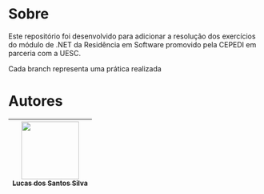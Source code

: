 # Sobre

<p>Este repositório foi desenvolvido para adicionar a resolução dos exercícios do módulo de .NET da Residência em Software promovido pela CEPEDI em parceria com a UESC.</p>
<p>Cada branch representa uma prática realizada</p>



# Autores

| [<img src="https://avatars.githubusercontent.com/u/17802288?v=4" width=115><br><sub>Lucas dos Santos Silva</sub>](https://github.com/eulucasilva) | 
|:-------------------------------------------------------------------------------------------------------------------------------------------------:|
